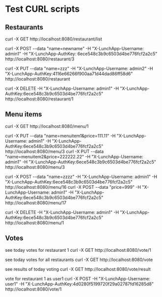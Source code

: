 # Test CURL scripts

## Restaurants

curl -X GET http://localhost:8080/restaurant/list

curl -X POST --data "name=newname" -H "X-LunchApp-Username: admin1" -H "X-LunchApp-AuthKey: 6ece548c3b9c6503d4be776fcf2a2c5" http://localhost:8080/restaurant/3

curl -X PUT --data "name=zzz" -H "X-LunchApp-Username: admin2" -H "X-LunchApp-AuthKey:4116e66266f900aa71d44dad86ff58d6" http://localhost:8080/restaurant

curl -X DELETE -H "X-LunchApp-Username: admin1" -H "X-LunchApp-AuthKey:6ece548c3b9c6503d4be776fcf2a2c5" http://localhost:8080/restaurant/1

## Menu items

curl -X GET http://localhost:8080/menu/1

curl -X PUT --data "name=menuitem1&price=111.11" -H "X-LunchApp-Username: admin1" -H "X-LunchApp-AuthKey:6ece548c3b9c6503d4be776fcf2a2c5" http://localhost:8080/menu/3
curl -X PUT --data "name=menuitem2&price=222222.22" -H "X-LunchApp-Username: admin1" -H "X-LunchApp-AuthKey:6ece548c3b9c6503d4be776fcf2a2c5" http://localhost:8080/menu/3

curl -X POST --data "name=zzzz" -H "X-LunchApp-Username: admin1" -H "X-LunchApp-AuthKey:6ece548c3b9c6503d4be776fcf2a2c5" http://localhost:8080/menu/16
curl -X POST --data "price=999" -H "X-LunchApp-Username: admin1" -H "X-LunchApp-AuthKey:6ece548c3b9c6503d4be776fcf2a2c5" http://localhost:8080/menu/17

curl -X DELETE -H "X-LunchApp-Username: admin1" -H "X-LunchApp-AuthKey:6ece548c3b9c6503d4be776fcf2a2c5" http://localhost:8080/menu/1

## Votes

see today votes for restaurant 1
curl -X GET http://localhost:8080/vote/1

see today votes for all restaurants
curl -X GET http://localhost:8080/vote

see results of today voting
curl -X GET http://localhost:8080/vote/result

vote for restaurant 1 as user1
curl -X POST -H "X-LunchApp-Username: user1" -H "X-LunchApp-AuthKey:4d0280f5199720f29a02787fd16285d8" http://localhost:8080/vote/1

